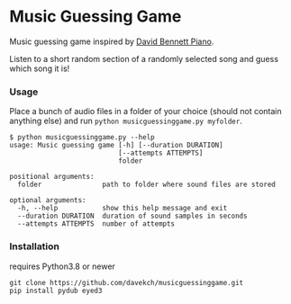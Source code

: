 # Music Guessing Game

Music guessing game inspired by [David Bennett Piano](https://www.youtube.com/watch?v=O5h7nQdWhKg&t=587s).  

Listen to a short random section of a randomly selected song and guess which song it is!

### Usage

Place a bunch of audio files in a folder of your choice (should not contain anything else) and run `python musicguessinggame.py myfolder`.

```
$ python musicguessinggame.py --help
usage: Music guessing game [-h] [--duration DURATION]
                           [--attempts ATTEMPTS]
                           folder

positional arguments:
  folder               path to folder where sound files are stored

optional arguments:
  -h, --help           show this help message and exit
  --duration DURATION  duration of sound samples in seconds
  --attempts ATTEMPTS  number of attempts

```


### Installation

requires Python3.8 or newer

```
git clone https://github.com/davekch/musicguessinggame.git
pip install pydub eyed3
```
